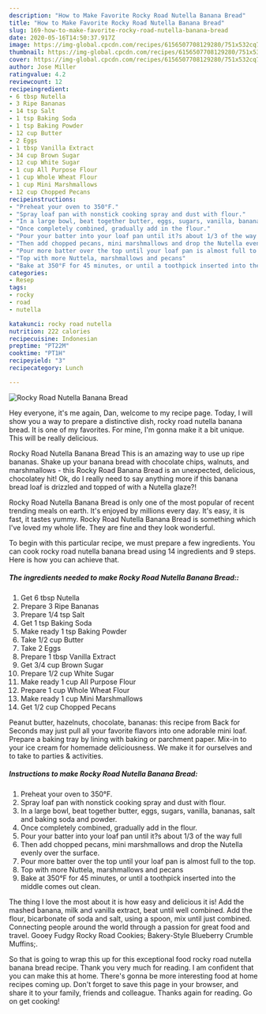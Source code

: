 ```yaml
---
description: "How to Make Favorite Rocky Road Nutella Banana Bread"
title: "How to Make Favorite Rocky Road Nutella Banana Bread"
slug: 169-how-to-make-favorite-rocky-road-nutella-banana-bread
date: 2020-05-16T14:50:37.917Z
image: https://img-global.cpcdn.com/recipes/6156507708129280/751x532cq70/rocky-road-nutella-banana-bread-recipe-main-photo.jpg
thumbnail: https://img-global.cpcdn.com/recipes/6156507708129280/751x532cq70/rocky-road-nutella-banana-bread-recipe-main-photo.jpg
cover: https://img-global.cpcdn.com/recipes/6156507708129280/751x532cq70/rocky-road-nutella-banana-bread-recipe-main-photo.jpg
author: Jose Miller
ratingvalue: 4.2
reviewcount: 12
recipeingredient:
- 6 tbsp Nutella
- 3 Ripe Bananas
- 14 tsp Salt
- 1 tsp Baking Soda
- 1 tsp Baking Powder
- 12 cup Butter
- 2 Eggs
- 1 tbsp Vanilla Extract
- 34 cup Brown Sugar
- 12 cup White Sugar
- 1 cup All Purpose Flour
- 1 cup Whole Wheat Flour
- 1 cup Mini Marshmallows
- 12 cup Chopped Pecans
recipeinstructions:
- "Preheat your oven to 350°F."
- "Spray loaf pan with nonstick cooking spray and dust with flour."
- "In a large bowl, beat together butter, eggs, sugars, vanilla, bananas, salt and baking soda and powder."
- "Once completely combined, gradually add in the flour."
- "Pour your batter into your loaf pan until it?s about 1/3 of the way full"
- "Then add chopped pecans, mini marshmallows and drop the Nutella evenly over the surface."
- "Pour more batter over the top until your loaf pan is almost full to the top."
- "Top with more Nuttela, marshmallows and pecans"
- "Bake at 350°F for 45 minutes, or until a toothpick inserted into the middle comes out clean."
categories:
- Resep
tags:
- rocky
- road
- nutella

katakunci: rocky road nutella
nutrition: 222 calories
recipecuisine: Indonesian
preptime: "PT22M"
cooktime: "PT1H"
recipeyield: "3"
recipecategory: Lunch

---
```



![Rocky Road Nutella Banana Bread](https://img-global.cpcdn.com/recipes/6156507708129280/751x532cq70/rocky-road-nutella-banana-bread-recipe-main-photo.jpg)

Hey everyone, it's me again, Dan, welcome to my recipe page. Today, I will show you a way to prepare a distinctive dish, rocky road nutella banana bread. It is one of my favorites. For mine, I'm gonna make it a bit unique. This will be really delicious.

Rocky Road Nutella Banana Bread This is an amazing way to use up ripe bananas. Shake up your banana bread with chocolate chips, walnuts, and marshmallows - this Rocky Road Banana Bread is an unexpected, delicious, chocolatey hit! Ok, do I really need to say anything more if this banana bread loaf is drizzled and topped of with a Nutella glaze?!

Rocky Road Nutella Banana Bread is only one of the most popular of recent trending meals on earth. It's enjoyed by millions every day. It's easy, it is fast, it tastes yummy. Rocky Road Nutella Banana Bread is something which I've loved my whole life. They are fine and they look wonderful.


To begin with this particular recipe, we must prepare a few ingredients. You can cook rocky road nutella banana bread using 14 ingredients and 9 steps. Here is how you can achieve that.

##### The ingredients needed to make Rocky Road Nutella Banana Bread::

1. Get 6 tbsp Nutella
1. Prepare 3 Ripe Bananas
1. Prepare 1/4 tsp Salt
1. Get 1 tsp Baking Soda
1. Make ready 1 tsp Baking Powder
1. Take 1/2 cup Butter
1. Take 2 Eggs
1. Prepare 1 tbsp Vanilla Extract
1. Get 3/4 cup Brown Sugar
1. Prepare 1/2 cup White Sugar
1. Make ready 1 cup All Purpose Flour
1. Prepare 1 cup Whole Wheat Flour
1. Make ready 1 cup Mini Marshmallows
1. Get 1/2 cup Chopped Pecans


Peanut butter, hazelnuts, chocolate, bananas: this recipe from Back for Seconds may just pull all your favorite flavors into one adorable mini loaf. Prepare a baking tray by lining with baking or parchment paper. Mix-in to your ice cream for homemade deliciousness. We make it for ourselves and to take to parties &amp; activities. 

##### Instructions to make Rocky Road Nutella Banana Bread:

1. Preheat your oven to 350°F.
1. Spray loaf pan with nonstick cooking spray and dust with flour.
1. In a large bowl, beat together butter, eggs, sugars, vanilla, bananas, salt and baking soda and powder.
1. Once completely combined, gradually add in the flour.
1. Pour your batter into your loaf pan until it?s about 1/3 of the way full
1. Then add chopped pecans, mini marshmallows and drop the Nutella evenly over the surface.
1. Pour more batter over the top until your loaf pan is almost full to the top.
1. Top with more Nuttela, marshmallows and pecans
1. Bake at 350°F for 45 minutes, or until a toothpick inserted into the middle comes out clean.


The thing I love the most about it is how easy and delicious it is! Add the mashed banana, milk and vanilla extract, beat until well combined. Add the flour, bicarbonate of soda and salt, using a spoon, mix until just combined. Connecting people around the world through a passion for great food and travel. Gooey Fudgy Rocky Road Cookies; Bakery-Style Blueberry Crumble Muffins;. 

So that is going to wrap this up for this exceptional food rocky road nutella banana bread recipe. Thank you very much for reading. I am confident that you can make this at home. There's gonna be more interesting food at home recipes coming up. Don't forget to save this page in your browser, and share it to your family, friends and colleague. Thanks again for reading. Go on get cooking!

